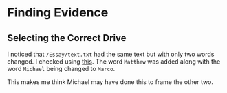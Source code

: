 # Finding Evidence
## Selecting the Correct Drive

I noticed that 	`/Essay/text.txt` had the same text but with only two words changed. I checked using [this](https://www.diffchecker.com/diff). The word `Matthew` was added along with the word `Michael` being changed to `Marco`.

This makes me think Michael may have done this to frame the other two. 
